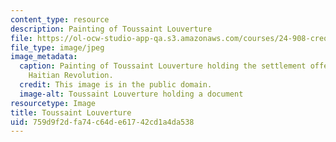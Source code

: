 ```yaml
---
content_type: resource
description: Painting of Toussaint Louverture
file: https://ol-ocw-studio-app-qa.s3.amazonaws.com/courses/24-908-creole-language-and-caribbean-identities-spring-2017/759d9f2dfa74c64de61742cd1a4da538_24-908s17_toussaint.jpg
file_type: image/jpeg
image_metadata:
  caption: Painting of Toussaint Louverture holding the settlement offer made in the
    Haitian Revolution.
  credit: This image is in the public domain.
  image-alt: Toussaint Louverture holding a document
resourcetype: Image
title: Toussaint Louverture
uid: 759d9f2d-fa74-c64d-e617-42cd1a4da538
---
```

